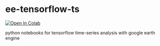 # ee-tensorflow-ts
[![Open In Colab](https://colab.research.google.com/assets/colab-badge.svg)](http://colab.research.google.com/github/GMoncrieff/ee-tensorflow-ts/blob/master/EE_TF2_0_CNN.ipynb)  
  
python notebooks for tensorflow time-series analysis with google earth engine
